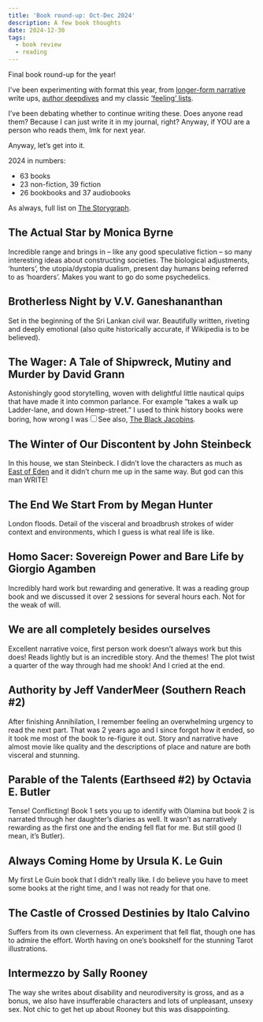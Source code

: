```yaml
---
title: 'Book round-up: Oct-Dec 2024'
description: A few book thoughts   
date: 2024-12-30
tags:
  - book review 
  - reading
---
```


Final book round-up for the year!  

I've been experimenting with format this year, from [longer-form narrative](/writing/book-roundup-jan-march-2024/) write ups, [author deepdives](/writing/book-roundup-april-june-2024/) and my classic [‘feeling’ lists](/writing/book-roundup-july-sept-2024/).

I’ve been debating whether to continue writing these. Does anyone read them? Because I can just write it in my journal, right? Anyway, if YOU are a person who reads them, lmk for next year. 

Anyway, let’s get into it.

2024 in numbers: 

- 63 books
- 23 non-fiction, 39 fiction
- 26 bookbooks and 37 audiobooks

As always, full list on [The Storygraph](https://app.thestorygraph.com/books-read/soniaturcotte?year=2024). 

## The Actual Star by Monica Byrne

Incredible range and brings in – like any good speculative fiction – so many interesting ideas about constructing societies. The biological adjustments, ‘hunters’, the utopia/dystopia dualism, present day humans being referred to as ‘hoarders’. Makes you want to go do some psychedelics.

## Brotherless Night by V.V. Ganeshananthan

Set in the beginning of the Sri Lankan civil war. Beautifully written, riveting and deeply emotional (also quite historically accurate, if Wikipedia is to be believed).  

## The Wager: A Tale of Shipwreck, Mutiny and Murder by David Grann

Astonishingly good storytelling, woven with delightful little nautical quips that have made it into common parlance. For example “takes a walk up Ladder-lane, and down Hemp-street.” I used to think history books were boring, how wrong I was<label for="sn-history-texts" class="margin-toggle sidenote-number"></label><input type="checkbox" id="sn-history-texts" class="margin-toggle"/><span class="sidenote">See also, [The Black Jacobins](/writing/book-roundup-sept-dec-2023/)</span>. 

## The Winter of Our Discontent by John Steinbeck

In this house, we stan Steinbeck. I didn’t love the characters as much as [East of Eden](/writing/book-roundup-jan-march-2024/) and it didn’t churn me up in the same way. But god can this man WRITE! 

## The End We Start From by Megan Hunter

London floods. Detail of the visceral and broadbrush strokes of wider context and environments, which I guess is what real life is like. 

## Homo Sacer: Sovereign Power and Bare Life by Giorgio Agamben

Incredibly hard work but rewarding and generative. It was a reading group book and we discussed it over 2 sessions for several hours each. Not for the weak of will. 

## We are all completely besides ourselves

Excellent narrative voice, first person work doesn’t always work but this does! Reads lightly but is an incredible story. And the themes! The plot twist a quarter of the way through had me shook! And I cried at the end. 

## Authority by Jeff VanderMeer (Southern Reach #2) 

After finishing Annihilation, I remember feeling an overwhelming urgency to read the next part. That was 2 years ago and I since forgot how it ended, so it took me most of the book to re-figure it out. Story and narrative have almost movie like quality and the descriptions of place and nature are both visceral and stunning. 

## Parable of the Talents (Earthseed #2) by Octavia E. Butler

Tense! Conflicting! Book 1 sets you up to identify with Olamina but book 2 is narrated through her daughter’s diaries as well. It wasn’t as narratively rewarding as the first one and the ending fell flat for me. But still good (I mean, it’s Butler).

## Always Coming Home by Ursula K. Le Guin

My first Le Guin book that I didn’t really like. I do believe you have to meet some books at the right time, and I was not ready for that one. 

## The Castle of Crossed Destinies by Italo Calvino

Suffers from its own cleverness. An experiment that fell flat, though one has to admire the effort. Worth having on one’s bookshelf for the stunning Tarot illustrations. 

## Intermezzo by Sally Rooney

The way she writes about disability and neurodiversity is gross, and as a bonus, we also have insufferable characters and lots of unpleasant, unsexy sex. Not chic to get het up about Rooney but this was disappointing.